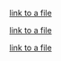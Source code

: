 

[link to a file](src/main/resources/my_file.txt)  

[link to a file](src/new2.txt)

[link to a file](src/main/resources/META-INF/new3.txt)   